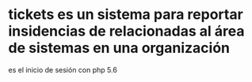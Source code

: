 # tickets es un sistema para reportar insidencias de relacionadas al área de sistemas en una organización
es el inicio de sesión con php 5.6

